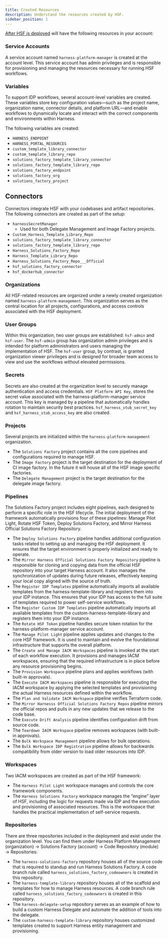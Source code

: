 ```yaml
---
title: Created Resources
description: Understand the resources created by HSF.
sidebar_position: 1
---
```


[After HSF is deployed](/docs/harness-solutions-factory/new-to-hsf/get-started#post-deployment-of-hsf) will have the following resources in your account:

### Service Accounts
A service account named `harness-platform-manager` is created at the account level. This service account has admin privileges and is responsible for provisioning and managing the resources necessary for running HSF workflows.

### Variables
To support IDP workflows, several account-level variables are created.
These variables store key configuration values—such as the project name, organization name, connector details, and platform URL—and enable workflows to dynamically locate and interact with the correct components and environments within Harness.

The following variables are created:
- `HARNESS_ENDPOINT`
- `HARNESS_PORTAL_RESOURCES`
- `custom_template_library_connector`
- `custom_template_library_repo`
- `solutions_factory_template_library_connector`
- `solutions_factory_template_library_repo`
- `solutions_factory_endpoint`
- `solutions_factory_org`
- `solutions_factory_project`

## Connectors
Connectors integrate HSF with your codebases and artifact repositories.
The following connectors are created as part of the setup:
- `harnessSecretManager`
    - Used for both Delegate Management and Image Factory projects.
- `Custom_Harness_Template_Library_Repo`
- `solutions_factory_template_library_connector`
- `solutions_factory_template_library_repo`
- `Harness_Solutions_Factory_Repo`
- `Harness_Template_Library_Repo`
- `Harness_Solutions_Factory_Repo___Official`
- `hsf_solutions_factory_connector`
- `hsf_dockerhub_connector`

### Organizations
All HSF-related resources are organized under a newly created organization named `harness-platform-management`. This organization serves as the central location for all projects, configurations, and access controls associated with the HSF deployment.

### User Groups
Within this organization, two user groups are established: `hsf-admin` and `hsf-user`. The `hsf-admin` group has organization admin privileges and is intended for platform administrators and users managing the implementation of HSF. The `hsf-user` group, by contrast, is granted organization viewer privileges and is designed for broader team access to view and use the workflows without elevated permissions.

### Secrets
Secrets are also created at the organization level to securely manage authentication and access credentials. `HSF Platform API Key`, stores the secret value associated with the harness-platform-manager service account. This key is managed by a pipeline that automatically handles rotation to maintain security best practices. `hsf_harness_stub_secret_key` and `hsf_harness_stub_access_key` are also created.

### Projects
Several projects are initialized within the `harness-platform-management` organization. 
- The `Solutions Factory` project contains all the core pipelines and configurations required to manage HSF.
- The `Image Factory` project is the target destination for the deployment of CI image factory. In the future it will house all of the HSF image specific factories. 
- The `Delegate Management` project is the target destination for the delegate image factory. 

### Pipelines
The Solutions Factory project includes eight pipelines, each designed to perform a specific role in the HSF lifecycle. The initial deployment of the framework automatically provisions four of these pipelines: Manage Pilot Light, Rotate HSF Token, Deploy Solutions Factory, and Mirror Harness Official Solutions Factory Repository.
- The `Deploy Solutions Factory` pipeline handles additional configuration tasks related to setting up and managing the HSF deployment. It ensures that the target environment is properly initialized and ready to operate.
- The `Mirror Harness Official Solutions Factory Repository` pipeline is responsible for cloning and copying data from the official HSF repository into your target Harness account. It also manages the synchronization of updates during future releases, effectively keeping your local copy aligned with the source of truth.
- The `Register IDP Templates` pipeline automatically imports all available templates from the harness-template-library and registers them into your IDP instance. This ensures that your IDP has access to the full suite of templates required to power self-service workflows.
- The `Register Custom IDP Templates` pipeline automatically imports all available templates from the custom-harness-template-library and registers them into your IDP instance.
- The `Rotate HSF Token` pipeline handles secure token rotation for the harness-platform-manager service account. 
- The `Manage Pilot Light` pipeline applies updates and changes to the core HSF framework. It is used to maintain and evolve the foundational infrastructure that supports the overall platform.
- The `Create and Manage IACM Workspaces` pipeline is invoked at the start of each workflow execution. It provisions and manages IACM workspaces, ensuring that the required infrastructure is in place before any resource provisioning begins.
- The `Provision Workspace` pipeline plans and applies workflows (with built-in approvals).
- The `Execute IACM Workspaces` pipeline is responsible for executing the IACM workspace by applying the selected templates and provisioning the actual Harness resources defined within the workflow.
- The `Plan and Validate IACM Workspace` pipeline verifies Terraform code.
- The `Mirror Harnesss Official Solutions Factory Repos` pipeline mirrors the official repos and pulls in any new updates that we release to the code base.
- The `Execute Drift Analysis` pipeline identifies configuration drift from source code.
- The `Teardown IACM Workspace` pipeline removes workspaces (with built-in approvals).
- The `Bulk Workspace Management` pipeline allows for bulk operations.
- The `Bulk Workspace IDP Registration` pipeline allows for backwards compatibility from older version to load older resources into IDP.

### Workspaces 
Two IACM workspaces are created as part of the HSF framework:
- The `Harness Pilot Light` workspace manages and controls the core framework components. 
- The `Harness Solutions Factory` workspace manages the “engine” layer of HSF, including the logic for requests made via IDP and the execution and provisioning of associated resources. This is the workspace that handles the practical implementation of self-service requests.

### Repositories
There are three repositories included in the deployment and exist under the organization level. You can find them under Harness Platform Management (organization) → Solutions Factory (account) → Code Repository (module) → Repositories:
- The `harness-solutions-factory` repository houses all of the source code that is required to standup and run Harness Solutions Factory. A code branch rule called `harness_solutions_factory_codeowners` is created in this repository.
- The `harness-template-library` repository houses all of the scaffold and templates for how to manage Harness resources. A code branch rule called `harness_solutions_factory_codeowners` is created in this repository.
- The `harness-delegate-setup` repository serves as an example of how to build a custom Harness Delegate and automate the addition of tools into the delegate.
- The `custom-harness-template-library` repository houses customized templates created to support Harness entity management and provisioning.
